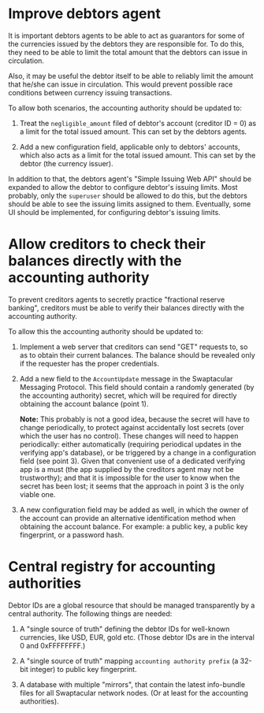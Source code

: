 # Improve debtors agent

It is important debtors agents to be able to act as guarantors for some of
the currencies issued by the debtors they are responsible for. To do this,
they need to be able to limit the total amount that the debtors can issue in
circulation.

Also, it may be useful the debtor itself to be able to reliably limit the
amount that he/she can issue in circulation. This would prevent possible
race conditions between currency issuing transactions.

To allow both scenarios, the accounting authority should be updated to:

1. Treat the `negligible_amount` filed of debtor's account (creditor ID = 0)
   as a limit for the total issued amount. This can set by the debtors
   agents.

2. Add a new configuration field, applicable only to debtors' accounts,
   which also acts as a limit for the total issued amount. This can set by
   the debtor (the currency issuer).

In addition to that, the debtors agent's "Simple Issuing Web API" should be
expanded to allow the debtor to configure debtor's issuing limits. Most
probably, only the `superuser` should be allowed to do this, but the debtors
should be able to see the issuing limits assigned to them. Eventually, some
UI should be implemented, for configuring debtor's issuing limits.

# Allow creditors to check their balances directly with the accounting authority

To prevent creditors agents to secretly practice "fractional reserve
banking", creditors must be able to verify their balances directly with the
accounting authority.

To allow this the accounting authority should be updated to:

1. Implement a web server that creditors can send "GET" requests to, so as
   to obtain their current balances. The balance should be revealed only if
   the requester has the proper credentials.

2. Add a new field to the `AccountUpdate` message in the Swaptacular
   Messaging Protocol. This field should contain a randomly generated (by
   the accounting authority) secret, which will be required for directly
   obtaining the account balance (point 1).

   **Note:** This probably is not a good idea, because the secret will have
   to change periodically, to protect against accidentally lost secrets
   (over which the user has no control). These changes will need to happen
   periodically: either automatically (requiring periodical updates in the
   verifying app's database), or be triggered by a change in a configuration
   field (see point 3). Given that convenient use of a dedicated verifying
   app is a must (the app supplied by the creditors agent may not be
   trustworthy); and that it is impossible for the user to know when the
   secret has been lost; it seems that the approach in point 3 is the only
   viable one.

3. A new configuration field may be added as well, in which the owner of the
   account can provide an alternative identification method when obtaining
   the account balance. For example: a public key, a public key fingerprint,
   or a password hash.

# Central registry for accounting authorities

Debtor IDs are a global resource that should be managed transparently by a
central authority. The following things are needed:

1. A "single source of truth" defining the debtor IDs for well-known
   currencies, like USD, EUR, gold etc. (Those debtor IDs are in the
   interval 0 and 0xFFFFFFFF.)

2. A "single source of truth" mapping `accounting authority prefix` (a
   32-bit integer) to public key fingerprint.

3. A database with multiple "mirrors", that contain the latest info-bundle
   files for all Swaptacular network nodes. (Or at least for the accounting
   authorities).
